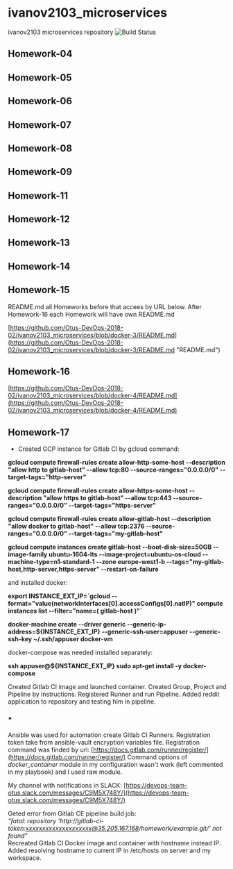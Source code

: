 # ivanov2103_microservices
ivanov2103 microservices repository
![Build Status](https://api.travis-ci.org/Otus-DevOps-2018-02/ivanov2103_microservices.png)  

## Homework-04

## Homework-05

## Homework-06

## Homework-07

## Homework-08

## Homework-09

## Homework-11  

## Homework-12  

## Homework-13  

## Homework-14  

## Homework-15  

README.md all Homeworks before that accees by URL below. After Homework-16 each Homework will have own README.md

[https://github.com/Otus-DevOps-2018-02/ivanov2103_microservices/blob/docker-3/README.md](https://github.com/Otus-DevOps-2018-02/ivanov2103_microservices/blob/docker-3/README.md "README.md")

## Homework-16  

[https://github.com/Otus-DevOps-2018-02/ivanov2103_microservices/blob/docker-4/README.md](https://github.com/Otus-DevOps-2018-02/ivanov2103_microservices/blob/docker-4/README.md)

## Homework-17  
- Created GCP instance for Gitlab CI by gcloud command:

**gcloud compute firewall-rules create allow-http-some-host --description "allow http to gitlab-host" --allow tcp:80 --source-ranges="0.0.0.0/0" --target-tags="http-server"**  

**gcloud compute firewall-rules create allow-https-some-host --description "allow https to gitlab-host" --allow tcp:443 --source-ranges="0.0.0.0/0" --target-tags="https-server"**  

**gcloud compute firewall-rules create allow-gitlab-host --description "allow docker to gitlab-host" --allow tcp:2376 --source-ranges="0.0.0.0/0" --target-tags="my-gitlab-host"**  

**gcloud compute instances create gitlab-host --boot-disk-size=50GB --image-family ubuntu-1604-lts --image-project=ubuntu-os-cloud --machine-type=n1-standard-1 --zone europe-west1-b --tags="my-gitlab-host,http-server,https-server" --restart-on-failure**  

and installed docker:  

**export INSTANCE\_EXT\_IP=\`gcloud --format="value(networkInterfaces[0].accessConfigs[0].natIP)" compute instances list --filter="name=( gitlab-host )"\`**  

**docker-machine create --driver generic --generic-ip-address=${INSTANCE_EXT_IP} --generic-ssh-user=appuser --generic-ssh-key ~/.ssh/appuser docker-vm**

docker-compose was needed installed separately:

**ssh appuser@${INSTANCE\_EXT\_IP} sudo apt-get install -y docker-compose**

Created Gitlab CI image and launched container.
Created Group, Project and Pipeline by instructions. Registered Runner and run Pipeline.
Added reddit application to repository and testing him in pipeline.

### **\***  

Ansible was used for automation create Gitlab CI Runners. Registration token take from ansible-vault encryption variables file. Registration command was finded by url: [https://docs.gitlab.com/runner/register/](https://docs.gitlab.com/runner/register/)
Command options of *docker_container* module in my configuration wasn't work (left commented in my playbook) and I used raw module.

My channel with notifications in SLACK:
[https://devops-team-otus.slack.com/messages/C9M5X748Y/](https://devops-team-otus.slack.com/messages/C9M5X748Y/)

Geted error from Gitlab CE pipeline build job:  
*"fatal: repository 'http://gitlab-ci-token:xxxxxxxxxxxxxxxxxxxx@35.205.167.168/homework/example.git/' not found"*  
Recreated Gitlab CI Docker image and container with hostname instead IP. Added resolving hostname to current IP in /etc/hosts on server and my workspace.


